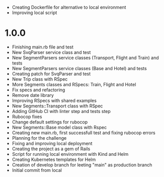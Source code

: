 * Creating Dockerfile for alternative to local environment
* Improving local script
# 1.0.0
* Finishing main.rb file and test
* New SvqParser service class and test
* New SegmentParsers service classes (Transport, Flight and Train) and tests
* New SegmentParsers service classes (Base and Hotel) and tests
* Creating patch for SvqParser and test
* New Trip class with RSpec
* More Segments classes and RSpecs: Train, Flight and Hotel
* Fix specs and refactoring
* Remove date library
* Improving RSpecs with shared examples
* New Segments::Transport class with RSpec
* Adding GitHub CI with linter step and tests step
* Rubocop fixes
* Change default settings for rubocop
* New Segments::Base model class with Rspec
* Creating new main.rb, first successfull test and fixing rubocop errors
* Planning for the challenge
* Fixing and improving local deployment
* Creating the project as a gem of Rails
* Script for running local environment with Kind and Helm
* Creating Kubernetes templates for Helm
* Creation of develop branch for leeting "main" as production branch
* Initial commit from local
